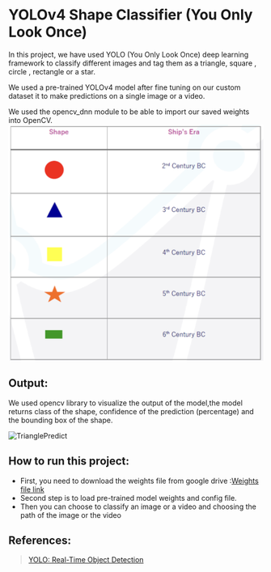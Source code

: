 YOLOv4 Shape Classifier (You Only Look Once) 
==================

In this project, we have used YOLO (You Only Look Once) deep learning framework to classify different images and tag them as a triangle, square , circle , rectangle or a star.

We used a pre-trained YOLOv4 model after fine tuning on our custom dataset it to make predictions on a single image or a video.

We used the opencv_dnn module to be able to import our saved weights into OpenCV.
![table](Table.png) 

## Output:
We used opencv library to visualize the output of the model,the model returns class of the shape, confidence of the prediction (percentage) and the bounding box of the shape.

![TrianglePredict](TrianglePredict.gif) 

## How to run this project:
- First, you need to download the weights file from google drive :[Weights file link](https://drive.google.com/drive/folders/1I_WlLuXCIbyRgo_OZTUBEA1m01-7A5xI?usp=sharing)
- Second step is to load pre-trained model weights and config file.
- Then you can choose to classify an image or a video and choosing the path of the image or the video

## References:
>[YOLO: Real-Time Object Detection](https://github.com/AlexeyAB/darknet)
